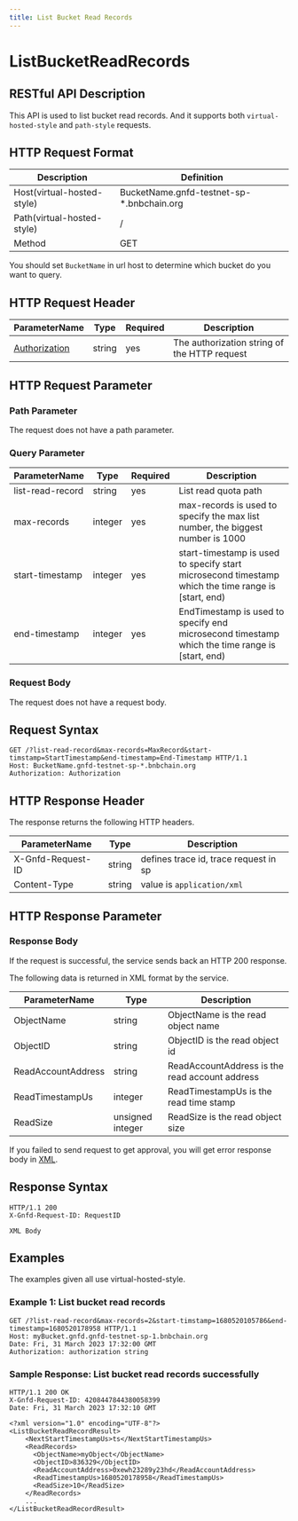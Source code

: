 ```yaml
---
title: List Bucket Read Records
---
```


# ListBucketReadRecords

## RESTful API Description

This API is used to list bucket read records. And it supports both `virtual-hosted-style` and `path-style` requests.

## HTTP Request Format

| Description                | Definition                                |
| -------------------------- | ----------------------------------------- |
| Host(virtual-hosted-style) | BucketName.gnfd-testnet-sp-*.bnbchain.org |
| Path(virtual-hosted-style) | /                                         |
| Method                     | GET                                       |

You should set `BucketName` in url host to determine which bucket do you want to query.

## HTTP Request Header

| ParameterName                                                            | Type   | Required | Description                                  |
| ------------------------------------------------------------------------ | ------ | -------- | -------------------------------------------- |
| [Authorization](../storgae-provider-rest/README.md#authorization-header) | string | yes      | The authorization string of the HTTP request |

## HTTP Request Parameter

### Path Parameter

The request does not have a path parameter.

### Query Parameter

| ParameterName    | Type    | Required | Description                                                                                         |
| ---------------- | ------- | -------- | --------------------------------------------------------------------------------------------------- |
| list-read-record | string  | yes      | List read quota path                                                                                |
| max-records      | integer | yes      | max-records is used to specify the max list number, the biggest number is 1000                      |
| start-timestamp  | integer | yes      | start-timestamp is used to specify start microsecond timestamp which the time range is [start, end) |
| end-timestamp    | integer | yes      | EndTimestamp is used to specify end microsecond timestamp which the time range is [start, end)      |

### Request Body

The request does not have a request body.

## Request Syntax

```HTTP
GET /?list-read-record&max-records=MaxRecord&start-timstamp=StartTimestamp&end-timestamp=End-Timestamp HTTP/1.1 
Host: BucketName.gnfd-testnet-sp-*.bnbchain.org
Authorization: Authorization
```

## HTTP Response Header

The response returns the following HTTP headers.

| ParameterName     | Type   | Description                           |
| ----------------- | ------ | ------------------------------------- |
| X-Gnfd-Request-ID | string | defines trace id, trace request in sp |
| Content-Type      | string | value is `application/xml`            |

## HTTP Response Parameter

### Response Body

If the request is successful, the service sends back an HTTP 200 response.

The following data is returned in XML format by the service.

| ParameterName      | Type             | Description                                    |
| ------------------ | ---------------- | ---------------------------------------------- |
| ObjectName         | string           | ObjectName is the read object name             |
| ObjectID           | string           | ObjectID is the read object id                 |
| ReadAccountAddress | string           | ReadAccountAddress is the read account address |
| ReadTimestampUs    | integer          | ReadTimestampUs is the read time stamp         |
| ReadSize           | unsigned integer | ReadSize is the read object size               |

If you failed to send request to get approval, you will get error response body in [XML](./sp_response.md#sp-error-response).

## Response Syntax

```HTTP
HTTP/1.1 200
X-Gnfd-Request-ID: RequestID

XML Body
```

## Examples

The examples given all use virtual-hosted-style.

### Example 1: List bucket read records

```HTTP
GET /?list-read-record&max-records=2&start-timstamp=1680520105786&end-timestamp=1680520178958 HTTP/1.1
Host: myBucket.gnfd.gnfd-testnet-sp-1.bnbchain.org
Date: Fri, 31 March 2023 17:32:00 GMT
Authorization: authorization string
```

### Sample Response: List bucket read records successfully

```HTTP
HTTP/1.1 200 OK
X-Gnfd-Request-ID: 4208447844380058399
Date: Fri, 31 March 2023 17:32:10 GMT

<?xml version="1.0" encoding="UTF-8"?>
<ListBucketReadRecordResult>
    <NextStartTimestampUs>ts</NextStartTimestampUs>
    <ReadRecords>
      <ObjectName>myObject</ObjectName>
      <ObjectID>836329</ObjectID>
      <ReadAccountAddress>0xewh23289y23hd</ReadAccountAddress>
      <ReadTimestampUs>1680520178958</ReadTimestampUs>
      <ReadSize>10</ReadSize>
    </ReadRecords>
    ...
</ListBucketReadRecordResult>
```

